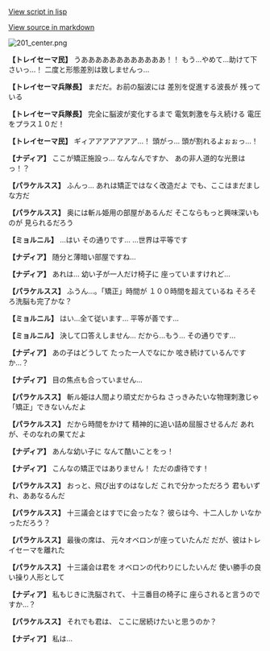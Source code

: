 [View script in lisp](../scripts/100202061.txt)

[View source in markdown](100202061.md)

![201_center.png](../images/backgrounds/201_center.png)

**【トレイセーマ民】**
うああああああああああああ！！
もう…やめて…助けて下さいっ…！
二度と形態差別は致しませんっ…

**【トレイセーマ兵隊長】**
まだだ。お前の脳波には
差別を促進する波長が
残っている

**【トレイセーマ兵隊長】**
完全に脳波が変化するまで
電気刺激を与え続ける
電圧をプラス１０だ！

**【トレイセーマ民】**
ギィアアアアアアア…！
頭がっ…
頭が割れるよぉぉっ…！

**【ナディア】**
ここが矯正施設っ…
なんなんですか、
あの非人道的な光景はっ！？

**【パラケルスス】**
ふんっ…
あれは矯正ではなく改造だよ
でも、ここはまだましな方だ

**【パラケルスス】**
奥には斬ル姫用の部屋があるんだ
そこならもっと興味深いものが
見られるだろう

**【ミョルニル】**
…はい
その通りです…
…世界は平等です

**【ナディア】**
随分と薄暗い部屋ですね…

**【ナディア】**
あれは…
幼い子が一人だけ椅子に
座っていますけれど…

**【パラケルスス】**
ふうん…。「矯正」時間が
１００時間を超えているね
そろそろ洗脳も完了かな？

**【ミョルニル】**
はい…全て従います…
平等が善です…

**【ミョルニル】**
決して口答えしません…
だから…もう…
その通りです…

**【ナディア】**
あの子はどうして
たった一人でなにか
呟き続けているんですか…？

**【ナディア】**
目の焦点も合っていません…

**【パラケルスス】**
斬ル姫は人間より頑丈だからね
さっきみたいな物理刺激じゃ
「矯正」できないんだよ

**【パラケルスス】**
だから時間をかけて
精神的に追い詰め屈服させるんだ
あれが、そのなれの果てだよ

**【ナディア】**
あんな幼い子に
なんて酷いことをっ！

**【ナディア】**
こんなの矯正ではありません！
ただの虐待です！

**【パラケルスス】**
おっと、飛び出すのはなしだ
これで分かっただろう
君もいずれ、ああなるんだ

**【パラケルスス】**
十三議会とはすでに会ったな？
彼らは今、十二人しか
いなかっただろう？

**【パラケルスス】**
最後の席は、
元々オベロンが座っていたんだ
だが、彼はトレイセーマを離れた

**【パラケルスス】**
十三議会は君を
オベロンの代わりにしたいんだ
使い勝手の良い操り人形として

**【ナディア】**
私もじきに洗脳されて、
十三番目の椅子に
座らされると言うのですか…？

**【パラケルスス】**
それでも君は、
ここに居続けたいと思うのか？

**【ナディア】**
私は…